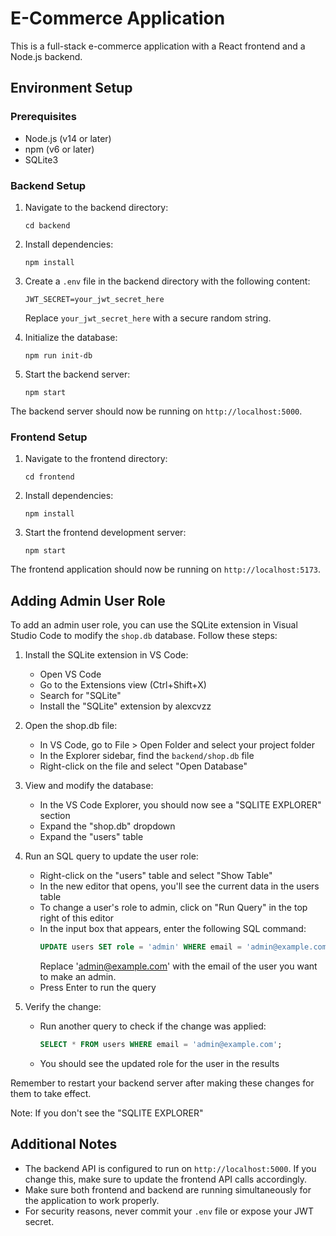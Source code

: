 # E-Commerce Application

This is a full-stack e-commerce application with a React frontend and a Node.js backend.

## Environment Setup

### Prerequisites

- Node.js (v14 or later)
- npm (v6 or later)
- SQLite3

### Backend Setup

1. Navigate to the backend directory:
   ```
   cd backend
   ```

2. Install dependencies:
   ```
   npm install
   ```

3. Create a `.env` file in the backend directory with the following content:
   ```
   JWT_SECRET=your_jwt_secret_here
   ```
   Replace `your_jwt_secret_here` with a secure random string.

4. Initialize the database:
   ```
   npm run init-db
   ```

5. Start the backend server:
   ```
   npm start
   ```

The backend server should now be running on `http://localhost:5000`.

### Frontend Setup

1. Navigate to the frontend directory:
   ```
   cd frontend
   ```

2. Install dependencies:
   ```
   npm install
   ```

3. Start the frontend development server:
   ```
   npm start
   ```

The frontend application should now be running on `http://localhost:5173`.

## Adding Admin User Role

To add an admin user role, you can use the SQLite extension in Visual Studio Code to modify the `shop.db` database. Follow these steps:

1. Install the SQLite extension in VS Code:
   - Open VS Code
   - Go to the Extensions view (Ctrl+Shift+X)
   - Search for "SQLite"
   - Install the "SQLite" extension by alexcvzz

2. Open the shop.db file:
   - In VS Code, go to File > Open Folder and select your project folder
   - In the Explorer sidebar, find the `backend/shop.db` file
   - Right-click on the file and select "Open Database"

3. View and modify the database:
   - In the VS Code Explorer, you should now see a "SQLITE EXPLORER" section
   - Expand the "shop.db" dropdown
   - Expand the "users" table

4. Run an SQL query to update the user role:
   - Right-click on the "users" table and select "Show Table"
   - In the new editor that opens, you'll see the current data in the users table
   - To change a user's role to admin, click on "Run Query" in the top right of this editor
   - In the input box that appears, enter the following SQL command:
     ```sql
     UPDATE users SET role = 'admin' WHERE email = 'admin@example.com';
     ```
     Replace 'admin@example.com' with the email of the user you want to make an admin.
   - Press Enter to run the query

5. Verify the change:
   - Run another query to check if the change was applied:
     ```sql
     SELECT * FROM users WHERE email = 'admin@example.com';
     ```
   - You should see the updated role for the user in the results

Remember to restart your backend server after making these changes for them to take effect.

Note: If you don't see the "SQLITE EXPLORER"

## Additional Notes

- The backend API is configured to run on `http://localhost:5000`. If you change this, make sure to update the frontend API calls accordingly.
- Make sure both frontend and backend are running simultaneously for the application to work properly.
- For security reasons, never commit your `.env` file or expose your JWT secret.
